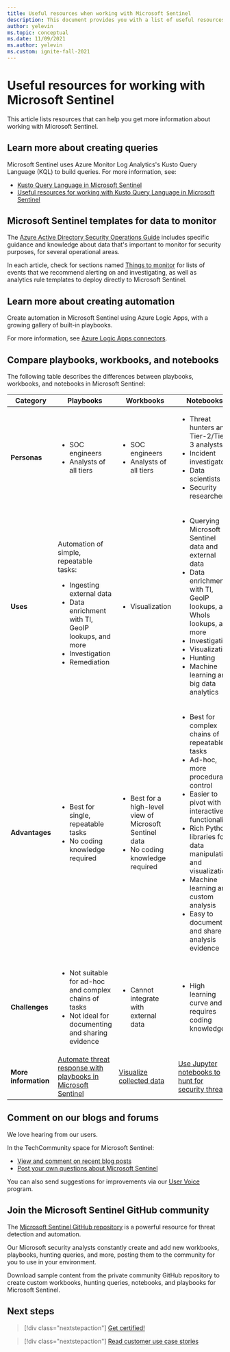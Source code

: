 ```yaml
---
title: Useful resources when working with Microsoft Sentinel
description: This document provides you with a list of useful resources when working with Microsoft Sentinel.
author: yelevin
ms.topic: conceptual
ms.date: 11/09/2021
ms.author: yelevin
ms.custom: ignite-fall-2021
---
```


# Useful resources for working with Microsoft Sentinel

This article lists resources that can help you get more information about working with Microsoft Sentinel.

## Learn more about creating queries

Microsoft Sentinel uses Azure Monitor Log Analytics's Kusto Query Language (KQL) to build queries. For more information, see:

- [Kusto Query Language in Microsoft Sentinel](kusto-overview.md)
- [Useful resources for working with Kusto Query Language in Microsoft Sentinel](kusto-resources.md)

## Microsoft Sentinel templates for data to monitor

The [Azure Active Directory Security Operations Guide](../active-directory/fundamentals/security-operations-introduction.md) includes specific guidance and knowledge about data that's important to monitor for security purposes, for several operational areas. 

In each article, check for sections named [Things to monitor](../active-directory/fundamentals/security-operations-privileged-accounts.md#things-to-monitor) for lists of events that we recommend alerting on and investigating, as well as analytics rule templates to deploy directly to Microsoft Sentinel.

## Learn more about creating automation

Create automation in Microsoft Sentinel using Azure Logic Apps, with a growing gallery of built-in playbooks. 

For more information, see [Azure Logic Apps connectors](/connectors/).

## Compare playbooks, workbooks, and notebooks

The following table describes the differences between playbooks, workbooks, and notebooks in Microsoft Sentinel:

| Category |Playbooks  |Workbooks  |Notebooks  |
|---------|---------|---------|---------|
|**Personas**     |   <ul><li>SOC engineers</li><li>Analysts of all tiers</li></ul>      | <ul><li> SOC engineers</li><li>Analysts of all tiers</li></ul>       | <ul><li>Threat hunters and Tier-2/Tier-3 analysts</li><li>Incident investigators</li><li>Data scientists</li><li>Security researchers</li></ul>       |
|**Uses**     | Automation of simple, repeatable tasks:<ul><li>Ingesting external data </li><li>Data enrichment with TI, GeoIP lookups, and more </li><li> Investigation </li><li>Remediation </li></ul>       | <ul><li>Visualization</li></ul>        |   <ul><li>Querying Microsoft Sentinel data and external data </li><li>Data enrichment with TI, GeoIP lookups, and WhoIs lookups, and more </li><li> Investigation </li><li> Visualization </li><li> Hunting </li><li>Machine learning and big data analytics </li></ul>      |
|**Advantages**     |<ul><li> Best for single, repeatable tasks </li><li>No coding knowledge required  </li></ul>      |<ul><li>Best for a high-level view of Microsoft Sentinel data </li><li>No coding knowledge required</li></ul>       | <ul><li>Best for complex chains of repeatable tasks </li><li>Ad-hoc, more procedural control</li><li>Easier to pivot with interactive functionality </li><li>Rich Python libraries for data manipulation and visualization </li><li>Machine learning and custom analysis </li><li>Easy to document and share analysis evidence </li></ul>       |
|**Challenges**     | <ul><li>Not suitable for ad-hoc and complex chains of tasks </li><li>Not ideal for documenting and sharing evidence</li></ul>        |   <ul><li>Cannot integrate with external data </li></ul>     |    <ul><li> High learning curve and requires coding knowledge </li></ul>   |
|  **More information**   | [Automate threat response with playbooks in Microsoft Sentinel](automate-responses-with-playbooks.md)        | [Visualize collected data](get-visibility.md)        | [Use Jupyter notebooks to hunt for security threats](notebooks.md)        |


## Comment on our blogs and forums

We love hearing from our users.

In the TechCommunity space for Microsoft Sentinel:

- [View and comment on recent blog posts](https://techcommunity.microsoft.com/t5/microsoft-sentinel-blog/bg-p/MicrosoftSentinelBlog)
- [Post your own questions about Microsoft Sentinel](https://techcommunity.microsoft.com/t5/microsoft-sentinel/bd-p/MicrosoftSentinel)

You can also send suggestions for improvements via our [User Voice](https://feedback.azure.com/d365community/forum/37638d17-0625-ec11-b6e6-000d3a4f07b8) program.

## Join the Microsoft Sentinel GitHub community

The [Microsoft Sentinel GitHub repository](https://github.com/Azure/Azure-Sentinel) is a powerful resource for threat detection and automation. 

Our Microsoft security analysts constantly create and add new workbooks, playbooks, hunting queries, and more, posting them to the community for you to use in your environment. 

Download sample content from the private community GitHub repository to create custom workbooks, hunting queries, notebooks, and playbooks for Microsoft Sentinel.

## Next steps

> [!div class="nextstepaction"]
> [Get certified!](/training/paths/security-ops-sentinel/)

> [!div class="nextstepaction"]
> [Read customer use case stories](https://customers.microsoft.com/en-us/search?sq=%22Azure%20Sentinel%20%22&ff=&p=0&so=story_publish_date%20desc)
